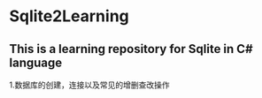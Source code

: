# Sqlite2Learning
This is a learning repository for Sqlite in C# language
---
1.数据库的创建，连接以及常见的增删查改操作
